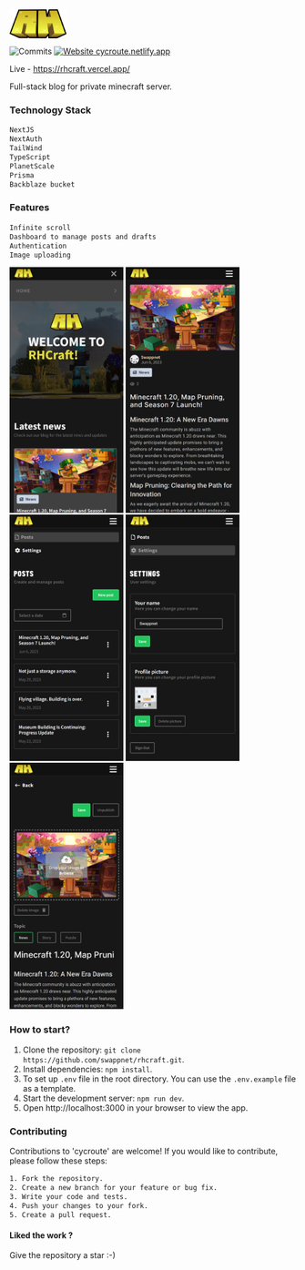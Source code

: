 <img align='center' src="public/logo.svg" width="100px">

![Commits](https://img.shields.io/github/commit-activity/m/swappnet/cycroute)
[![Website cycroute.netlify.app](https://img.shields.io/website-up-down-green-red/http/shields.io.svg)](https://cycroute.netlify.app/)

Live - https://rhcraft.vercel.app/

Full-stack blog for private minecraft server.


### Technology Stack

    NextJS
    NextAuth
    TailWind
    TypeScript
    PlanetScale
    Prisma
    Backblaze bucket
    
### Features

    Infinite scroll
    Dashboard to manage posts and drafts
    Authentication
    Image uploading


<img  src="public/previews/1.png" width="200px">
<img  src="public/previews/2.png" width="200px">
<img  src="public/previews/3.png" width="200px">
<img  src="public/previews/4.png" width="200px">
<img  src="public/previews/5.png" width="200px">

### How to start?

1.  Clone the repository: `git clone https://github.com/swappnet/rhcraft.git`.
2.  Install dependencies: `npm install`.
3.  To set up `.env` file in the root directory. You can use the `.env.example` file as a template.
4.  Start the development server: `npm run dev`.
5.  Open http://localhost:3000 in your browser to view the app.

### Contributing

Contributions to 'cycroute' are welcome! If you would like to contribute, please follow these steps:

    1. Fork the repository.
    2. Create a new branch for your feature or bug fix.
    3. Write your code and tests.
    4. Push your changes to your fork.
    5. Create a pull request.

<h4>Liked the work ?</h4>
Give the repository a star :-)
